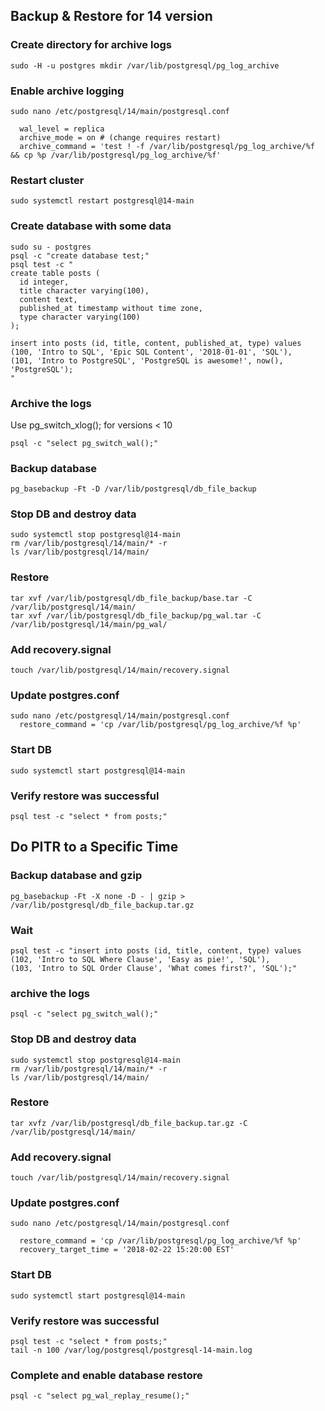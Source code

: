 ## Backup & Restore for 14 version

### Create directory for archive logs
```
sudo -H -u postgres mkdir /var/lib/postgresql/pg_log_archive 
```
### Enable archive logging
```
sudo nano /etc/postgresql/14/main/postgresql.conf

  wal_level = replica
  archive_mode = on # (change requires restart)
  archive_command = 'test ! -f /var/lib/postgresql/pg_log_archive/%f && cp %p /var/lib/postgresql/pg_log_archive/%f'
```
### Restart cluster
```
sudo systemctl restart postgresql@14-main
```
### Create database with some data

```
sudo su - postgres
psql -c "create database test;"
psql test -c "
create table posts (
  id integer,
  title character varying(100),
  content text,
  published_at timestamp without time zone,
  type character varying(100)
);

insert into posts (id, title, content, published_at, type) values
(100, 'Intro to SQL', 'Epic SQL Content', '2018-01-01', 'SQL'),
(101, 'Intro to PostgreSQL', 'PostgreSQL is awesome!', now(), 'PostgreSQL');
"
```
### Archive the logs
Use pg_switch_xlog(); for versions < 10
```
psql -c "select pg_switch_wal();" 
```

### Backup database
```
pg_basebackup -Ft -D /var/lib/postgresql/db_file_backup
```
### Stop DB and destroy data
```
sudo systemctl stop postgresql@14-main
rm /var/lib/postgresql/14/main/* -r
ls /var/lib/postgresql/14/main/
```
### Restore
```
tar xvf /var/lib/postgresql/db_file_backup/base.tar -C /var/lib/postgresql/14/main/
tar xvf /var/lib/postgresql/db_file_backup/pg_wal.tar -C /var/lib/postgresql/14/main/pg_wal/
```
### Add recovery.signal
```
touch /var/lib/postgresql/14/main/recovery.signal
```
### Update postgres.conf
```
sudo nano /etc/postgresql/14/main/postgresql.conf
  restore_command = 'cp /var/lib/postgresql/pg_log_archive/%f %p'
```
### Start DB
```
sudo systemctl start postgresql@14-main
```
### Verify restore was successful
```
psql test -c "select * from posts;"
```
## Do PITR to a Specific Time 

### Backup database and gzip
```
pg_basebackup -Ft -X none -D - | gzip > /var/lib/postgresql/db_file_backup.tar.gz
```
### Wait
```
psql test -c "insert into posts (id, title, content, type) values
(102, 'Intro to SQL Where Clause', 'Easy as pie!', 'SQL'),
(103, 'Intro to SQL Order Clause', 'What comes first?', 'SQL');"
```

### archive the logs
```
psql -c "select pg_switch_wal();"
```
### Stop DB and destroy data
```
sudo systemctl stop postgresql@14-main
rm /var/lib/postgresql/14/main/* -r
ls /var/lib/postgresql/14/main/
```
### Restore
```
tar xvfz /var/lib/postgresql/db_file_backup.tar.gz -C /var/lib/postgresql/14/main/
```

### Add recovery.signal
```
touch /var/lib/postgresql/14/main/recovery.signal
```
### Update postgres.conf
```
sudo nano /etc/postgresql/14/main/postgresql.conf

  restore_command = 'cp /var/lib/postgresql/pg_log_archive/%f %p'
  recovery_target_time = '2018-02-22 15:20:00 EST'
```

### Start DB
```
sudo systemctl start postgresql@14-main
```
### Verify restore was successful
```
psql test -c "select * from posts;"
tail -n 100 /var/log/postgresql/postgresql-14-main.log
```
### Complete and enable database restore
```
psql -c "select pg_wal_replay_resume();"
```